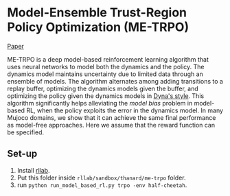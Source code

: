 # Model-Ensemble Trust-Region Policy Optimization (ME-TRPO)
[Paper](https://arxiv.org/abs/1802.10592)

ME-TRPO is a deep model-based reinforcement learning algorithm that uses neural networks to model both the dynamics and the policy. The dynamics model maintains uncertainty due to limited data through an ensemble of models. The algorithm alternates among adding transitions to a replay buffer, optimizing the dynamics models given the buffer, and optimizing the policy given the dynamics models in [Dyna's style](https://dl.acm.org/citation.cfm?id=122377). This algorithm significantly helps alleviating the *model bias* problem in model-based RL, when the policy exploits the error in the dynamics model. In many Mujoco domains, we show that it can achieve the same final performance as model-free approaches. Here we assume that the reward function can be specified.

## Set-up
1) Install [rllab](https://github.com/rll/rllab).
2) Put this folder inside `rllab/sandbox/thanard/me-trpo` folder.
3) run `python run_model_based_rl.py trpo -env half-cheetah`.
